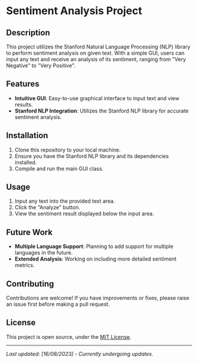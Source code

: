 # Sentiment Analysis Project

## Description
This project utilizes the Stanford Natural Language Processing (NLP) library to perform sentiment analysis on given text. With a simple GUI, users can input any text and receive an analysis of its sentiment, ranging from "Very Negative" to "Very Positive".

## Features
- **Intuitive GUI**: Easy-to-use graphical interface to input text and view results.
- **Stanford NLP Integration**: Utilizes the Stanford NLP library for accurate sentiment analysis.

## Installation
1. Clone this repository to your local machine.
2. Ensure you have the Stanford NLP library and its dependencies installed.
3. Compile and run the main GUI class.

## Usage
1. Input any text into the provided text area.
2. Click the "Analyze" button.
3. View the sentiment result displayed below the input area.

## Future Work
- **Multiple Language Support**: Planning to add support for multiple languages in the future.
- **Extended Analysis**: Working on including more detailed sentiment metrics.

## Contributing
Contributions are welcome! If you have improvements or fixes, please raise an issue first before making a pull request.

## License
This project is open source, under the [MIT License](LICENSE).

---
_Last updated: [16/08/2023] - Currently undergoing updates._
